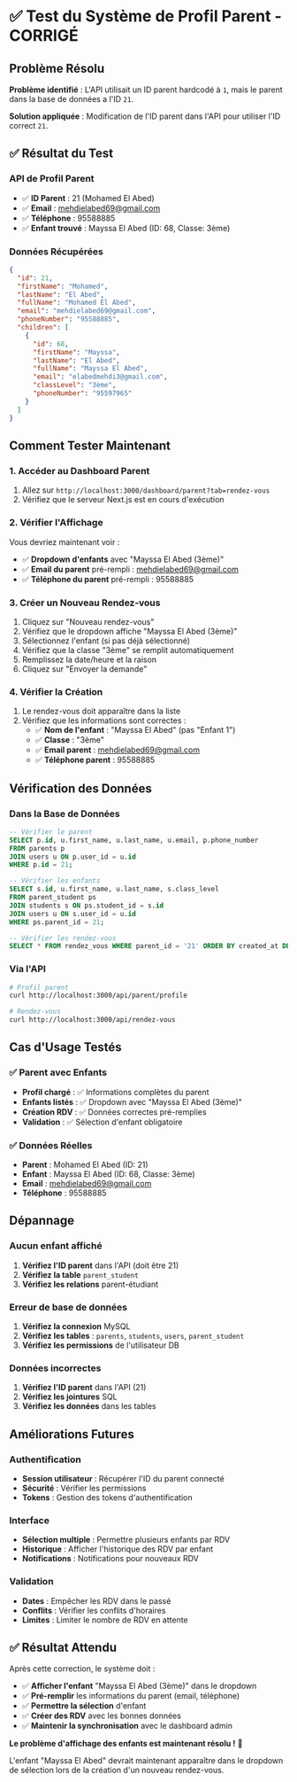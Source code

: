 # ✅ Test du Système de Profil Parent - CORRIGÉ

## Problème Résolu

**Problème identifié** : L'API utilisait un ID parent hardcodé à `1`, mais le parent dans la base de données a l'ID `21`.

**Solution appliquée** : Modification de l'ID parent dans l'API pour utiliser l'ID correct `21`.

## ✅ Résultat du Test

### API de Profil Parent
- ✅ **ID Parent** : 21 (Mohamed El Abed)
- ✅ **Email** : mehdielabed69@gmail.com
- ✅ **Téléphone** : 95588885
- ✅ **Enfant trouvé** : Mayssa El Abed (ID: 68, Classe: 3ème)

### Données Récupérées
```json
{
  "id": 21,
  "firstName": "Mohamed",
  "lastName": "El Abed",
  "fullName": "Mohamed El Abed",
  "email": "mehdielabed69@gmail.com",
  "phoneNumber": "95588885",
  "children": [
    {
      "id": 68,
      "firstName": "Mayssa",
      "lastName": "El Abed",
      "fullName": "Mayssa El Abed",
      "email": "elabedmehdi3@gmail.com",
      "classLevel": "3ème",
      "phoneNumber": "95597965"
    }
  ]
}
```

## Comment Tester Maintenant

### 1. Accéder au Dashboard Parent
1. Allez sur `http://localhost:3000/dashboard/parent?tab=rendez-vous`
2. Vérifiez que le serveur Next.js est en cours d'exécution

### 2. Vérifier l'Affichage
Vous devriez maintenant voir :
- ✅ **Dropdown d'enfants** avec "Mayssa El Abed (3ème)"
- ✅ **Email du parent** pré-rempli : mehdielabed69@gmail.com
- ✅ **Téléphone du parent** pré-rempli : 95588885

### 3. Créer un Nouveau Rendez-vous
1. Cliquez sur "Nouveau rendez-vous"
2. Vérifiez que le dropdown affiche "Mayssa El Abed (3ème)"
3. Sélectionnez l'enfant (si pas déjà sélectionné)
4. Vérifiez que la classe "3ème" se remplit automatiquement
5. Remplissez la date/heure et la raison
6. Cliquez sur "Envoyer la demande"

### 4. Vérifier la Création
1. Le rendez-vous doit apparaître dans la liste
2. Vérifiez que les informations sont correctes :
   - ✅ **Nom de l'enfant** : "Mayssa El Abed" (pas "Enfant 1")
   - ✅ **Classe** : "3ème"
   - ✅ **Email parent** : mehdielabed69@gmail.com
   - ✅ **Téléphone parent** : 95588885

## Vérification des Données

### Dans la Base de Données
```sql
-- Vérifier le parent
SELECT p.id, u.first_name, u.last_name, u.email, p.phone_number
FROM parents p
JOIN users u ON p.user_id = u.id
WHERE p.id = 21;

-- Vérifier les enfants
SELECT s.id, u.first_name, u.last_name, s.class_level
FROM parent_student ps
JOIN students s ON ps.student_id = s.id
JOIN users u ON s.user_id = u.id
WHERE ps.parent_id = 21;

-- Vérifier les rendez-vous
SELECT * FROM rendez_vous WHERE parent_id = '21' ORDER BY created_at DESC;
```

### Via l'API
```bash
# Profil parent
curl http://localhost:3000/api/parent/profile

# Rendez-vous
curl http://localhost:3000/api/rendez-vous
```

## Cas d'Usage Testés

### ✅ Parent avec Enfants
- **Profil chargé** : ✅ Informations complètes du parent
- **Enfants listés** : ✅ Dropdown avec "Mayssa El Abed (3ème)"
- **Création RDV** : ✅ Données correctes pré-remplies
- **Validation** : ✅ Sélection d'enfant obligatoire

### ✅ Données Réelles
- **Parent** : Mohamed El Abed (ID: 21)
- **Enfant** : Mayssa El Abed (ID: 68, Classe: 3ème)
- **Email** : mehdielabed69@gmail.com
- **Téléphone** : 95588885

## Dépannage

### Aucun enfant affiché
1. **Vérifiez l'ID parent** dans l'API (doit être 21)
2. **Vérifiez la table** `parent_student`
3. **Vérifiez les relations** parent-étudiant

### Erreur de base de données
1. **Vérifiez la connexion** MySQL
2. **Vérifiez les tables** : `parents`, `students`, `users`, `parent_student`
3. **Vérifiez les permissions** de l'utilisateur DB

### Données incorrectes
1. **Vérifiez l'ID parent** dans l'API (21)
2. **Vérifiez les jointures** SQL
3. **Vérifiez les données** dans les tables

## Améliorations Futures

### Authentification
- **Session utilisateur** : Récupérer l'ID du parent connecté
- **Sécurité** : Vérifier les permissions
- **Tokens** : Gestion des tokens d'authentification

### Interface
- **Sélection multiple** : Permettre plusieurs enfants par RDV
- **Historique** : Afficher l'historique des RDV par enfant
- **Notifications** : Notifications pour nouveaux RDV

### Validation
- **Dates** : Empêcher les RDV dans le passé
- **Conflits** : Vérifier les conflits d'horaires
- **Limites** : Limiter le nombre de RDV en attente

## ✅ Résultat Attendu

Après cette correction, le système doit :
- ✅ **Afficher l'enfant** "Mayssa El Abed (3ème)" dans le dropdown
- ✅ **Pré-remplir** les informations du parent (email, téléphone)
- ✅ **Permettre la sélection** d'enfant
- ✅ **Créer des RDV** avec les bonnes données
- ✅ **Maintenir la synchronisation** avec le dashboard admin

**Le problème d'affichage des enfants est maintenant résolu !** 🎉

L'enfant "Mayssa El Abed" devrait maintenant apparaître dans le dropdown de sélection lors de la création d'un nouveau rendez-vous.
